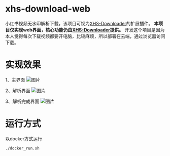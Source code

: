 # xhs-download-web
小红书视频无水印解析下载，该项目可视为[XHS-Downloader](https://github.com/JoeanAmier/XHS-Downloader)的扩展插件。
**本项目仅实现web界面，核心功能仍由[XHS-Downloader](https://github.com/JoeanAmier/XHS-Downloader)提供。**
开发这个项目是因为本人觉得每次下载视频都要开电脑，比较麻烦，所以部署在云端，通过浏览器访问下载。

# 实现效果

1、主界面
![图片](https://github.com/user-attachments/assets/d2f71fc1-c271-4dbc-97cc-0439a6e4ba41)

2、解析界面
![图片](https://github.com/user-attachments/assets/7ea7c53d-0189-4642-ae9d-1ebca193e485)

3、解析完成界面
![图片](https://github.com/user-attachments/assets/94c43cd5-c3d7-4d36-961b-a6db2bc615ce)


# 运行方式
以docker方式运行
```bash
./docker_run.sh
```
